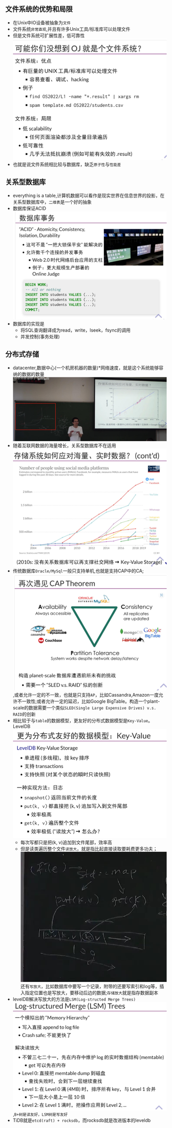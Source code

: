 ## 文件系统的优势和局限
- 在Unix中IO设备被抽象为`文件`
- 文件系统`非常直观`,并且有许多Unix工具/标准库可以处理文件
- 但是文件系统可扩展性差，低可靠性![](./fs.jpg)
- 也就是说文件系统相比较与数据库，缺乏`原子性`与`性能差`
## 关系型数据库
- everything is a table,计算机数据可以看作是现实世界在信息世界的投影，在关系型数据库中，`二维表`是一个好的抽象
- 数据库保证ACID![](./ACID.jpg)
- 数据库的实现是    
    - 将SQL查询翻译成为read，write，lseek，fsync的调用
    - 并发控制(事务处理) 
## 分布式存储
- datacenter,数据中心(一个机房机器的数量)*网络速度，就是这个系统能够容纳的数据的数量![](./datacenter.jpg)
- 随着互联网数据的海量增长，关系型数据库不在适用![](./relation_db.jpg)
- 传统数据库`Oracle/MySql`一般只支持单机,也就是支持CAP中的CA;![](./CAP.jpg),或者允许一定的不一致，也就是只支持`AP`，比如Cassandra,Amazon一度允许不一致性;或者允许一定的延迟，比如Google BigTable。构造一个plant-scale的数据需要一个类似`SLED(Single Large Expensive Drives) v.s. RAID`的创新
- 相比较于与`table`的数据模型，更友好的分布式数据模型是`Key-Value`。LevelDB![](./levelDB.jpg)
    - 每次写都只是把(k, v)追加到文件尾部，效率高
    - 但是读类遍历整个文件`读放大`，就是指比起直接读取要耗费更多功夫；![](./read_amplification.jpg)还有`写放大`，比如数据库中要写一个记录，附带的还要写索引和log等，插入指定位置也是写放大，要移动后边的数据;`存储放大`就是指存数据副本
- levelDB解决写放大的方法是`LSM(Log-structed Merge Trees)`![](./LSM.jpg),`B+树是读友好，LSM树是写友好`
- TiDB就是`etcd(raft) + rocksdb`，而rocksdb就是改进版本的leveldb